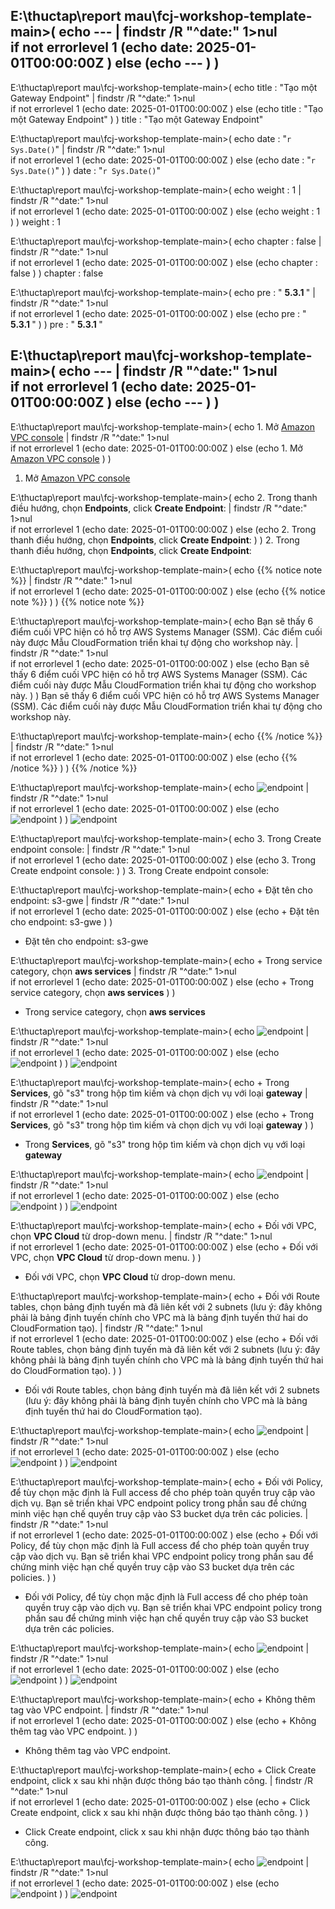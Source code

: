 
E:\thuctap\report mau\fcj-workshop-template-main>(
echo ---   | findstr /R "^date:"  1>nul  
 if not errorlevel 1 (echo date: 2025-01-01T00:00:00Z )  else (echo --- ) 
) 
---

E:\thuctap\report mau\fcj-workshop-template-main>(
echo title : "Tạo một Gateway Endpoint"   | findstr /R "^date:"  1>nul  
 if not errorlevel 1 (echo date: 2025-01-01T00:00:00Z )  else (echo title : "Tạo một Gateway Endpoint" ) 
) 
title : "Tạo một Gateway Endpoint"

E:\thuctap\report mau\fcj-workshop-template-main>(
echo date :  "`r Sys.Date()`"    | findstr /R "^date:"  1>nul  
 if not errorlevel 1 (echo date: 2025-01-01T00:00:00Z )  else (echo date :  "`r Sys.Date()`"  ) 
) 
date :  "`r Sys.Date()`" 

E:\thuctap\report mau\fcj-workshop-template-main>(
echo weight : 1   | findstr /R "^date:"  1>nul  
 if not errorlevel 1 (echo date: 2025-01-01T00:00:00Z )  else (echo weight : 1 ) 
) 
weight : 1

E:\thuctap\report mau\fcj-workshop-template-main>(
echo chapter : false   | findstr /R "^date:"  1>nul  
 if not errorlevel 1 (echo date: 2025-01-01T00:00:00Z )  else (echo chapter : false ) 
) 
chapter : false

E:\thuctap\report mau\fcj-workshop-template-main>(
echo pre : " <b> 5.3.1 </b> "   | findstr /R "^date:"  1>nul  
 if not errorlevel 1 (echo date: 2025-01-01T00:00:00Z )  else (echo pre : " <b> 5.3.1 </b> " ) 
) 
pre : " <b> 5.3.1 </b> "

E:\thuctap\report mau\fcj-workshop-template-main>(
echo ---   | findstr /R "^date:"  1>nul  
 if not errorlevel 1 (echo date: 2025-01-01T00:00:00Z )  else (echo --- ) 
) 
---

E:\thuctap\report mau\fcj-workshop-template-main>(
echo 1. Mở [Amazon VPC console](https://us-east-1.console.aws.amazon.com/vpc/home?region=us-east-1#Home:)   | findstr /R "^date:"  1>nul  
 if not errorlevel 1 (echo date: 2025-01-01T00:00:00Z )  else (echo 1. Mở [Amazon VPC console](https://us-east-1.console.aws.amazon.com/vpc/home?region=us-east-1#Home:) ) 
) 
1. Mở [Amazon VPC console](https://us-east-1.console.aws.amazon.com/vpc/home?region=us-east-1#Home:)

E:\thuctap\report mau\fcj-workshop-template-main>(
echo 2. Trong thanh điều hướng, chọn **Endpoints**, click **Create Endpoint**:   | findstr /R "^date:"  1>nul  
 if not errorlevel 1 (echo date: 2025-01-01T00:00:00Z )  else (echo 2. Trong thanh điều hướng, chọn **Endpoints**, click **Create Endpoint**: ) 
) 
2. Trong thanh điều hướng, chọn **Endpoints**, click **Create Endpoint**:

E:\thuctap\report mau\fcj-workshop-template-main>(
echo {{% notice note %}}   | findstr /R "^date:"  1>nul  
 if not errorlevel 1 (echo date: 2025-01-01T00:00:00Z )  else (echo {{% notice note %}} ) 
) 
{{% notice note %}}

E:\thuctap\report mau\fcj-workshop-template-main>(
echo Bạn sẽ thấy 6 điểm cuối VPC hiện có hỗ trợ AWS Systems Manager (SSM). Các điểm cuối này được Mẫu CloudFormation triển khai tự động cho workshop này.   | findstr /R "^date:"  1>nul  
 if not errorlevel 1 (echo date: 2025-01-01T00:00:00Z )  else (echo Bạn sẽ thấy 6 điểm cuối VPC hiện có hỗ trợ AWS Systems Manager (SSM). Các điểm cuối này được Mẫu CloudFormation triển khai tự động cho workshop này. ) 
) 
Bạn sẽ thấy 6 điểm cuối VPC hiện có hỗ trợ AWS Systems Manager (SSM). Các điểm cuối này được Mẫu CloudFormation triển khai tự động cho workshop này.

E:\thuctap\report mau\fcj-workshop-template-main>(
echo {{% /notice %}}   | findstr /R "^date:"  1>nul  
 if not errorlevel 1 (echo date: 2025-01-01T00:00:00Z )  else (echo {{% /notice %}} ) 
) 
{{% /notice %}}

E:\thuctap\report mau\fcj-workshop-template-main>(
echo ![endpoint](/images/5-Workshop/5.3-S3-vpc/endpoints.png)   | findstr /R "^date:"  1>nul  
 if not errorlevel 1 (echo date: 2025-01-01T00:00:00Z )  else (echo ![endpoint](/images/5-Workshop/5.3-S3-vpc/endpoints.png) ) 
) 
![endpoint](/images/5-Workshop/5.3-S3-vpc/endpoints.png)

E:\thuctap\report mau\fcj-workshop-template-main>(
echo 3. Trong Create endpoint console:   | findstr /R "^date:"  1>nul  
 if not errorlevel 1 (echo date: 2025-01-01T00:00:00Z )  else (echo 3. Trong Create endpoint console: ) 
) 
3. Trong Create endpoint console:

E:\thuctap\report mau\fcj-workshop-template-main>(
echo + Đặt tên cho endpoint: s3-gwe   | findstr /R "^date:"  1>nul  
 if not errorlevel 1 (echo date: 2025-01-01T00:00:00Z )  else (echo + Đặt tên cho endpoint: s3-gwe ) 
) 
+ Đặt tên cho endpoint: s3-gwe

E:\thuctap\report mau\fcj-workshop-template-main>(
echo + Trong service category, chọn **aws services**   | findstr /R "^date:"  1>nul  
 if not errorlevel 1 (echo date: 2025-01-01T00:00:00Z )  else (echo + Trong service category, chọn **aws services** ) 
) 
+ Trong service category, chọn **aws services**

E:\thuctap\report mau\fcj-workshop-template-main>(
echo ![endpoint](/images/5-Workshop/5.3-S3-vpc/create-s3-gwe1.png)   | findstr /R "^date:"  1>nul  
 if not errorlevel 1 (echo date: 2025-01-01T00:00:00Z )  else (echo ![endpoint](/images/5-Workshop/5.3-S3-vpc/create-s3-gwe1.png) ) 
) 
![endpoint](/images/5-Workshop/5.3-S3-vpc/create-s3-gwe1.png)

E:\thuctap\report mau\fcj-workshop-template-main>(
echo + Trong **Services**, gõ "s3" trong hộp tìm kiếm và chọn dịch vụ với loại **gateway**   | findstr /R "^date:"  1>nul  
 if not errorlevel 1 (echo date: 2025-01-01T00:00:00Z )  else (echo + Trong **Services**, gõ "s3" trong hộp tìm kiếm và chọn dịch vụ với loại **gateway** ) 
) 
+ Trong **Services**, gõ "s3" trong hộp tìm kiếm và chọn dịch vụ với loại **gateway**

E:\thuctap\report mau\fcj-workshop-template-main>(
echo ![endpoint](/images/5-Workshop/5.3-S3-vpc/services.png)   | findstr /R "^date:"  1>nul  
 if not errorlevel 1 (echo date: 2025-01-01T00:00:00Z )  else (echo ![endpoint](/images/5-Workshop/5.3-S3-vpc/services.png) ) 
) 
![endpoint](/images/5-Workshop/5.3-S3-vpc/services.png)

E:\thuctap\report mau\fcj-workshop-template-main>(
echo + Đối với VPC, chọn **VPC Cloud** từ drop-down menu.   | findstr /R "^date:"  1>nul  
 if not errorlevel 1 (echo date: 2025-01-01T00:00:00Z )  else (echo + Đối với VPC, chọn **VPC Cloud** từ drop-down menu. ) 
) 
+ Đối với VPC, chọn **VPC Cloud** từ drop-down menu.

E:\thuctap\report mau\fcj-workshop-template-main>(
echo + Đối với Route tables, chọn bảng định tuyến mà đã liên kết với 2 subnets (lưu ý: đây không phải là bảng định tuyến chính cho VPC mà là bảng định tuyến thứ hai do CloudFormation tạo).   | findstr /R "^date:"  1>nul  
 if not errorlevel 1 (echo date: 2025-01-01T00:00:00Z )  else (echo + Đối với Route tables, chọn bảng định tuyến mà đã liên kết với 2 subnets (lưu ý: đây không phải là bảng định tuyến chính cho VPC mà là bảng định tuyến thứ hai do CloudFormation tạo). ) 
) 
+ Đối với Route tables, chọn bảng định tuyến mà đã liên kết với 2 subnets (lưu ý: đây không phải là bảng định tuyến chính cho VPC mà là bảng định tuyến thứ hai do CloudFormation tạo).

E:\thuctap\report mau\fcj-workshop-template-main>(
echo ![endpoint](/images/5-Workshop/5.3-S3-vpc/vpc.png)   | findstr /R "^date:"  1>nul  
 if not errorlevel 1 (echo date: 2025-01-01T00:00:00Z )  else (echo ![endpoint](/images/5-Workshop/5.3-S3-vpc/vpc.png) ) 
) 
![endpoint](/images/5-Workshop/5.3-S3-vpc/vpc.png)

E:\thuctap\report mau\fcj-workshop-template-main>(
echo + Đối với Policy, để tùy chọn mặc định là Full access để cho phép toàn quyền truy cập vào dịch vụ. Bạn sẽ triển khai VPC endpoint policy trong phần sau để chứng minh việc hạn chế quyền truy cập vào S3 bucket dựa trên các policies.   | findstr /R "^date:"  1>nul  
 if not errorlevel 1 (echo date: 2025-01-01T00:00:00Z )  else (echo + Đối với Policy, để tùy chọn mặc định là Full access để cho phép toàn quyền truy cập vào dịch vụ. Bạn sẽ triển khai VPC endpoint policy trong phần sau để chứng minh việc hạn chế quyền truy cập vào S3 bucket dựa trên các policies. ) 
) 
+ Đối với Policy, để tùy chọn mặc định là Full access để cho phép toàn quyền truy cập vào dịch vụ. Bạn sẽ triển khai VPC endpoint policy trong phần sau để chứng minh việc hạn chế quyền truy cập vào S3 bucket dựa trên các policies.

E:\thuctap\report mau\fcj-workshop-template-main>(
echo ![endpoint](/images/5-Workshop/5.3-S3-vpc/policy.png)   | findstr /R "^date:"  1>nul  
 if not errorlevel 1 (echo date: 2025-01-01T00:00:00Z )  else (echo ![endpoint](/images/5-Workshop/5.3-S3-vpc/policy.png) ) 
) 
![endpoint](/images/5-Workshop/5.3-S3-vpc/policy.png)

E:\thuctap\report mau\fcj-workshop-template-main>(
echo + Không thêm tag vào VPC endpoint.   | findstr /R "^date:"  1>nul  
 if not errorlevel 1 (echo date: 2025-01-01T00:00:00Z )  else (echo + Không thêm tag vào VPC endpoint. ) 
) 
+ Không thêm tag vào VPC endpoint.

E:\thuctap\report mau\fcj-workshop-template-main>(
echo + Click Create endpoint, click x sau khi nhận được thông báo tạo thành công.   | findstr /R "^date:"  1>nul  
 if not errorlevel 1 (echo date: 2025-01-01T00:00:00Z )  else (echo + Click Create endpoint, click x sau khi nhận được thông báo tạo thành công. ) 
) 
+ Click Create endpoint, click x sau khi nhận được thông báo tạo thành công.

E:\thuctap\report mau\fcj-workshop-template-main>(
echo ![endpoint](/images/5-Workshop/5.3-S3-vpc/complete.png)   | findstr /R "^date:"  1>nul  
 if not errorlevel 1 (echo date: 2025-01-01T00:00:00Z )  else (echo ![endpoint](/images/5-Workshop/5.3-S3-vpc/complete.png) ) 
) 
![endpoint](/images/5-Workshop/5.3-S3-vpc/complete.png)
